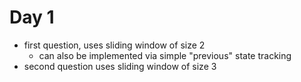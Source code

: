 # Day 1

- first question, uses sliding window of size 2
  - can also be implemented via simple "previous" state tracking
- second question uses sliding window of size 3
